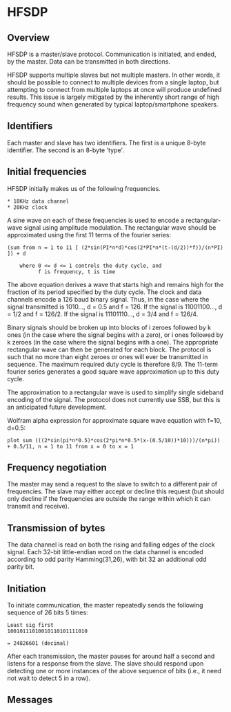 HFSDP
=====


Overview
--------

HFSDP is a master/slave protocol. Communication is initiated, and ended, by the
master. Data can be transmitted in both directions.

HFSDP supports multiple slaves but not multiple masters. In other words, it
should be possible to connect to multiple devices from a single laptop,
but attempting to connect from multiple laptops at once will produce undefined
results. This issue is largely mitigated by the inherently short range of
high frequency sound when generated by typical laptop/smartphone speakers.


Identifiers
-----------

Each master and slave has two identifiers. The first is a unique 8-byte
identifier. The second is an 8-byte 'type'.


Initial frequencies
---------------

HFSDP initially makes us of the following frequencies.

    * 18KHz data channel
    * 20KHz clock

A sine wave on each of these frequencies is used to encode a rectangular-wave
signal using amplitude modulation. The rectangular wave should be approximated
using the first 11 terms of the fourier series:

    (sum from n = 1 to 11 [ (2*sin(PI*n*d)*cos(2*PI*n*(t-(d/2))*f))/(n*PI) ]) + d

        where 0 <= d <= 1 controls the duty cycle, and
              f is frequency, t is time

The above equation derives a wave that starts high and remains high for the
fraction of its period specified by the duty cycle. The clock and data channels
encode a 126 baud binary signal. Thus, in the case where the signal transmitted
is 1010..., d = 0.5 and f = 126. If the signal is 11001100..., d = 1/2 and
f = 126/2. If the signal is 11101110..., d = 3/4 and f = 126/4.

Binary signals should be broken up into blocks of i zeroes followed by k ones
(in the case where the signal begins with a zero), or i ones followed by k zeroes
(in the case where the signal begins with a one). The appropriate rectangular wave
can then be generated for each block. The protocol is such that no more than
eight zeroes or ones will ever be transmitted in sequence. The maximum required
duty cycle is therefore 8/9. The 11-term fourier series generates a good square
wave approximation up to this duty cycle.

The approximation to a rectangular wave is used to simplify single sideband
encoding of the signal. The protocol does not currently use SSB, but this is
an anticipated future development.

Wolfram alpha expression for approximate square wave equation with f=10, d=0.5:

    plot sum (((2*sin(pi*n*0.5)*cos(2*pi*n*0.5*(x-(0.5/10))*10)))/(n*pi)) + 0.5/11, n = 1 to 11 from x = 0 to x = 1


Frequency negotiation
---------------------

The master may send a request to the slave to switch to a different pair of
frequencies. The slave may either accept or decline this request (but should
only decline if the frequencies are outside the range within which it can
transmit and receive).


Transmission of bytes
---------------------

The data channel is read on both the rising and falling edges of the clock
signal. Each 32-bit little-endian word on the data channel is encoded according
to odd parity Hamming(31,26), with bit 32 an additional odd parity bit.


Initiation
----------

To initiate communication, the master repeatedly sends the following sequence
of 26 bits 5 times:

    Least sig first
    10010111010010110101111010

    = 24826601 (decimal)

After each transmission, the master pauses for around half a second and listens
for a response from the slave. The slave should respond upon detecting one or
more instances of the above sequence of bits (i.e., it need not wait to
detect 5 in a row).


Messages
--------
